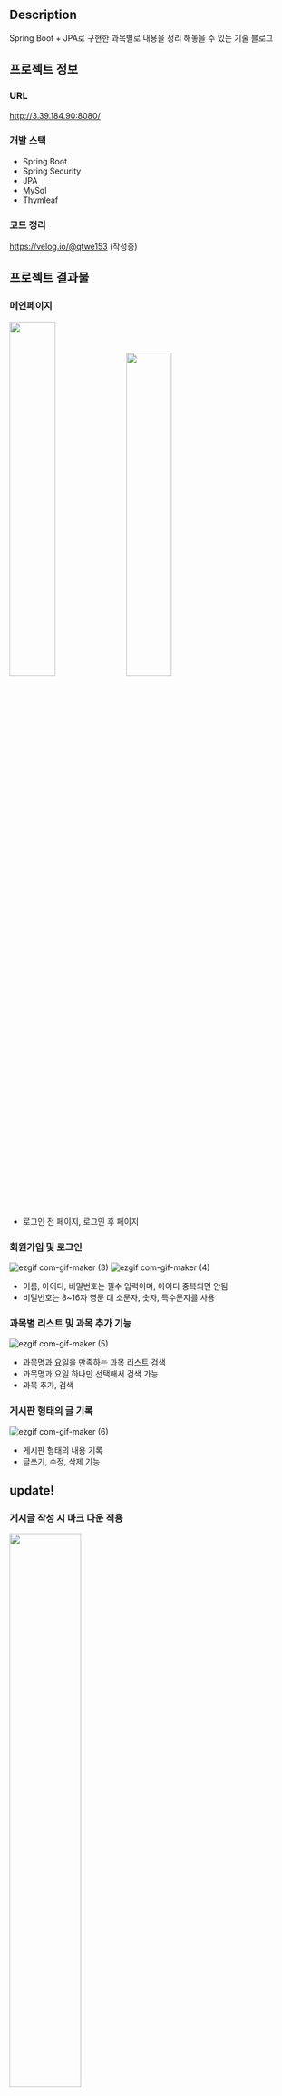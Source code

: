 ## Description
Spring Boot + JPA로 구현한 과목별로 내용을 정리 해놓을 수 있는 기술 블로그

## 프로젝트 정보
### URL
http://3.39.184.90:8080/

### 개발 스택
- Spring Boot
- Spring Security
- JPA
- MySql
- Thymleaf

### 코드 정리
https://velog.io/@qtwe153 (작성중)

## 프로젝트 결과물

### 메인페이지
<img src = "https://user-images.githubusercontent.com/68144687/170066870-2ed472fb-2120-474f-b546-48400034f852.png" width="40%" height="40%">  <img src = "https://user-images.githubusercontent.com/68144687/170068204-9ca9bcac-4690-45e6-bbc1-ec56b9304512.png" width="40%" height="38.2%">    
- 로그인 전 페이지, 로그인 후 페이지
### 회원가입 및 로그인 
![ezgif com-gif-maker (3)](https://user-images.githubusercontent.com/68144687/170073038-f69f6bb3-8e58-4167-8d3d-a86dd405eb73.gif)
![ezgif com-gif-maker (4)](https://user-images.githubusercontent.com/68144687/170073368-ad6e80a5-d11b-497d-a736-cbf9e36cdc3c.gif)
- 이름, 아이디, 비밀번호는 필수 입력이며, 아이디 중복되면 안됨
- 비밀번호는 8~16자 영문 대 소문자, 숫자, 특수문자를 사용
### 과목별 리스트 및 과목 추가 기능
![ezgif com-gif-maker (5)](https://user-images.githubusercontent.com/68144687/170074541-d42ce91f-a105-4b5b-88fc-9488499ee9fb.gif)
- 과목명과 요일을 만족하는 과목 리스트 검색
- 과목명과 요일 하나만 선택해서 검색 가능
- 과목 추가, 검색 
### 게시판 형태의 글 기록
![ezgif com-gif-maker (6)](https://user-images.githubusercontent.com/68144687/170183309-c6a796a2-6cc4-4313-88d4-1de27637a657.gif)
- 게시판 형태의 내용 기록
- 글쓰기, 수정, 삭제 기능

## update!
### 게시글 작성 시 마크 다운 적용
<img src = "https://user-images.githubusercontent.com/68144687/170991956-615ae356-39fa-4f55-895a-2b528eaff2f3.png"  width="50%" height="50%"> <img src = "https://user-images.githubusercontent.com/68144687/170991977-185c6297-8943-41f4-bc75-93c6908196ad.png" width="50%" height="50%">
### 게시글에서 바로 이전, 다음 게시글로 넘어가는 기능
![ezgif com-gif-maker (7)](https://user-images.githubusercontent.com/68144687/171387648-bd5e477d-23a1-4468-b748-69d1f1f4f2d3.gif)







